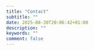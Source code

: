 ```yaml
---
title: "Contact"
subtitle: ""
date: 2025-08-30T20:06:42+01:00
description: ""
keywords: ""
comment: false
---
```


